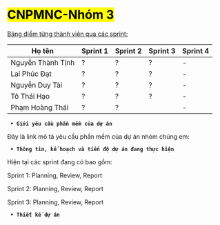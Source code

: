 # <mark> CNPMNC-Nhóm 3 </mark>
<ins> Bảng điểm từng thành viên qua các sprint: </code>

| Họ tên | Sprint 1 | Sprint 2 | Sprint 3 | Sprint 4 |
|---|---|---|---|---|
| Nguyễn Thành Tịnh | ? | ? | ? | - |
| Lai Phúc Đạt | ? | ? | ? | - |
| Nguyễn Duy Tài | ? | ? | ? | - |
| Tô Thái Hạo | ? | ? | ? | - |
| Phạm Hoàng Thái | ? | ? |  | - |
 
<b><code> • Giới yêu cầu phần mềm của dự án </code></b>


Đây là link mô tả yêu cầu phần mềm của dự án nhóm chúng em: 


<b><Code> • Thông tin, kế hoạch và tiến độ dự án đang thực hiện </code></b>



Hiện tại các sprint đang có bao gồm: 

Sprint 1:
Planning, Review, Report 

Sprint 2:
Planning, Review, Report 

Sprint 3:
Planning, Review, Report 

<b><Code> • Thiết kế dự án </code></b>

